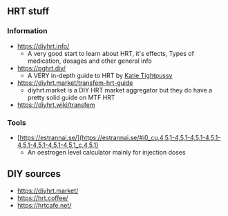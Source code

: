 
## HRT stuff

### Information
- https://diyhrt.info/
	- A very good start to learn about HRT, it's effects, Types of medication, dosages and other general info
- https://pghrt.diy/
	- A VERY in-depth guide to HRT by [Katie Tightpussy](https://katea.gay/)
- https://diyhrt.market/transfem-hrt-guide
	- diyhrt.market is a DIY HRT market aggregator but they do have a pretty solid guide on MTF HRT
- https://diyhrt.wiki/transfem

### Tools
- [https://estrannai.se/](https://estrannai.se/#i0_cu,4,5,1-4,5,1-4,5,1-4,5,1-4,5,1-4,5,1-4,5,1-4,5,1_c,4,5,1)
	- An oestrogen level calculator mainly for injection doses

## DIY sources
- https://diyhrt.market/
- https://hrt.coffee/
- https://hrtcafe.net/
